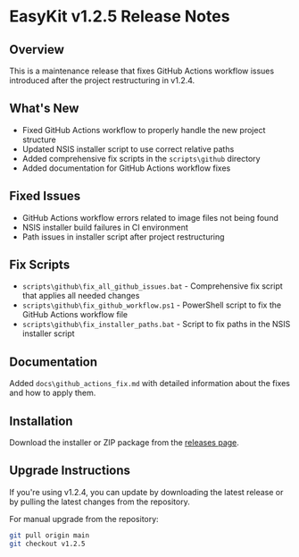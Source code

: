 # EasyKit v1.2.5 Release Notes

## Overview
This is a maintenance release that fixes GitHub Actions workflow issues introduced after the project restructuring in v1.2.4.

## What's New
- Fixed GitHub Actions workflow to properly handle the new project structure
- Updated NSIS installer script to use correct relative paths
- Added comprehensive fix scripts in the `scripts\github` directory
- Added documentation for GitHub Actions workflow fixes

## Fixed Issues
- GitHub Actions workflow errors related to image files not being found
- NSIS installer build failures in CI environment
- Path issues in installer script after project restructuring

## Fix Scripts
- `scripts\github\fix_all_github_issues.bat` - Comprehensive fix script that applies all needed changes
- `scripts\github\fix_github_workflow.ps1` - PowerShell script to fix the GitHub Actions workflow file
- `scripts\github\fix_installer_paths.bat` - Script to fix paths in the NSIS installer script

## Documentation
Added `docs\github_actions_fix.md` with detailed information about the fixes and how to apply them.

## Installation
Download the installer or ZIP package from the [releases page](https://github.com/LoveDoLove/EasyKit/releases).

## Upgrade Instructions
If you're using v1.2.4, you can update by downloading the latest release or by pulling the latest changes from the repository.

For manual upgrade from the repository:
```bash
git pull origin main
git checkout v1.2.5
```

